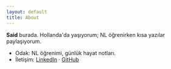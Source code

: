 ```yaml
---
layout: default
title: About
---
```


**Said** burada. Hollanda'da yaşıyorum; NL öğrenirken kısa yazılar paylaşıyorum.

- Odak: NL öğrenimi, günlük hayat notları.
- İletişim: [LinkedIn](#) · [GitHub](#)
